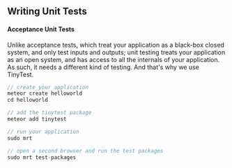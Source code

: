 ## Writing Unit Tests  


#### Acceptance Unit Tests  
Unlike acceptance tests, which treat your application as a black-box closed system, and only test inputs and outputs; unit testing treats your application as an open system, and has access to all the internals of your application.  As such, it needs a different kind of testing.  And that's why we use TinyTest.  

````js
// create your application
meteor create helloworld
cd helloworld

// add the tinytest package
meteor add tinytest

// run your application
sudo mrt

// open a second browser and run the test packages
sudo mrt test-packages
````

